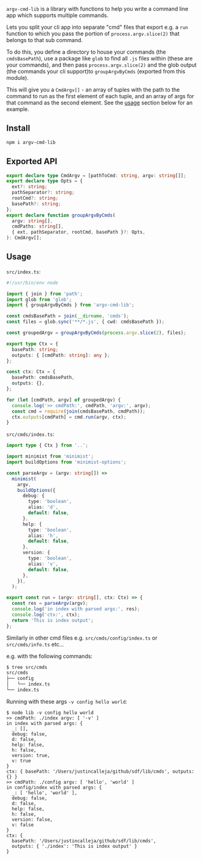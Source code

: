 `argv-cmd-lib` is a library with functions to help you write a command line app which supports multiple commands.

Lets you split your cli app into separate "cmd" files that export e.g. a `run` function to which you pass the portion of `process.argv.slice(2)` that belongs to that sub command.

To do this, you define a directory to house your commands (the `cmdsBasePath`), use a package like `glob` to find all `.js` files within (these are your commands), and then pass `process.argv.slice(2)` and the glob output (the commands your cli support)to `groupArgvByCmds` (exported from this module).

This will give you a `CmdArgv[]` - an array of tuples with the path to the command to run as the first element of each tuple, and an array of args for that command as the second element. See the [usage](#usage) section below for an example.

## Install

```sh
npm i argv-cmd-lib
```

## Exported API

```ts
export declare type CmdArgv = [pathToCmd: string, argv: string[]];
export declare type Opts = {
  ext?: string;
  pathSeparator?: string;
  rootCmd?: string;
  basePath?: string;
};
export declare function groupArgvByCmds(
  argv: string[],
  cmdPaths: string[],
  { ext, pathSeparator, rootCmd, basePath }?: Opts,
): CmdArgv[];
```

## Usage

`src/index.ts`:

```ts
#!/usr/bin/env node

import { join } from 'path';
import glob from 'glob';
import { groupArgvByCmds } from 'argv-cmd-lib';

const cmdsBasePath = join(__dirname, 'cmds');
const files = glob.sync('**/*.js', { cwd: cmdsBasePath });

const groupedArgv = groupArgvByCmds(process.argv.slice(2), files);

export type Ctx = {
  basePath: string;
  outputs: { [cmdPath: string]: any };
};

const ctx: Ctx = {
  basePath: cmdsBasePath,
  outputs: {},
};

for (let [cmdPath, argv] of groupedArgv) {
  console.log('>> cmdPath:', cmdPath, 'argv:', argv);
  const cmd = require(join(cmdsBasePath, cmdPath));
  ctx.outputs[cmdPath] = cmd.run(argv, ctx);
}
```

`src/cmds/index.ts`:

```ts
import type { Ctx } from '..';

import minimist from 'minimist';
import buildOptions from 'minimist-options';

const parseArgv = (argv: string[]) =>
  minimist(
    argv,
    buildOptions({
      debug: {
        type: 'boolean',
        alias: 'd',
        default: false,
      },
      help: {
        type: 'boolean',
        alias: 'h',
        default: false,
      },
      version: {
        type: 'boolean',
        alias: 'v',
        default: false,
      },
    }),
  );

export const run = (argv: string[], ctx: Ctx) => {
  const res = parseArgv(argv);
  console.log('in index with parsed args:', res);
  console.log('ctx:', ctx);
  return 'This is index output';
};
```

Similarly in other cmd files e.g. `src/cmds/config/index.ts` or `src/cmds/info.ts` etc…

e.g. with the following commands:

```sh
$ tree src/cmds
src/cmds
├── config
│   └── index.ts
└── index.ts
```

Running with these args `-v config hello world`:

```
$ node lib -v config hello world
>> cmdPath: ./index argv: [ '-v' ]
in index with parsed args: {
  _: [],
  debug: false,
  d: false,
  help: false,
  h: false,
  version: true,
  v: true
}
ctx: { basePath: '/Users/justincalleja/github/sdf/lib/cmds', outputs: {} }
>> cmdPath: ./config argv: [ 'hello', 'world' ]
in config/index with parsed args: {
  _: [ 'hello', 'world' ],
  debug: false,
  d: false,
  help: false,
  h: false,
  version: false,
  v: false
}
ctx: {
  basePath: '/Users/justincalleja/github/sdf/lib/cmds',
  outputs: { './index': 'This is index output' }
}
```

